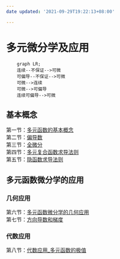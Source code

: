```yaml
---
date updated: '2021-09-29T19:22:13+08:00'

---
```


# 多元微分学及应用

```mermaid
	graph LR;
	连续--不保证-->可微
	可偏导--不保证-->可微
	可微-->连续
	可微-->可偏导
	连续可偏导-->可微
```

## 基本概念

第一节：[多元函数的基本概念](多元微分学及应用_多元函数的基本概念.md)\
第二节：[偏导数](多元微分学及应用_偏导数.md)\
第三节：[全微分](多元微分学及应用_全微分.md)\
第四节：[多元复合函数求导法则](多元微分学及应用_多元复合函数求导法则.md)\
第五节：[隐函数求导法则](多元微分学及应用_隐函数求导法则.md)

## 多元函数微分学的应用

### 几何应用

第六节：[多元函数微分学的几何应用](多元微分学及应用_多元函数微分学的几何应用.md)\
第七节：[方向导数和梯度](多元微分学及应用_方向导数和梯度.md)

### 代数应用

第八节：[代数应用_多元函数的极值](多元微分学及应用_多元函数的极值.md)

